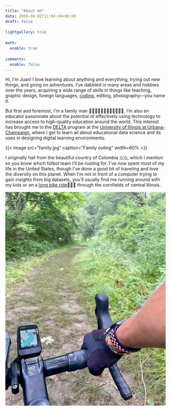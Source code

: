 ```yaml
---
title: "About me"
date: 2019-08-02T11:04:49+08:00
draft: false

lightgallery: true

math:
  enable: true

comments:
  enable: false
---
```


<!-- {{< image src="beach.jpg" caption="Sunset in Haifa" width=60% >}} -->

Hi, I’m Juan! I love learning about anything and everything, trying out new things, and going on adventures. I’ve dabbled in many areas and hobbies over the years, acquiring a wide range of skills in things like teaching, graphic design, foreign languages, [coding](https://github.com/juandpinto), editing, photography—you name it.

But first and foremost, I’m a family man 👨🏽👩🏼👦🏻👧🏻👶🏻🐱🐶. I’m also an educator passionate about the potential of effectively using technology to increase access to high-quality education around the world. This interest has brought me to the [DELTA](https://education.illinois.edu/ci/programs-degrees/delta) program at the [University of Illinois at Urbana-Champaign](https://illinois.edu), where I get to learn all about educational data science and its uses in designing digital learning environments.

{{< image src="family.jpg" caption="Family outing" width=60% >}}

I originally hail from the beautiful country of Colombia 🇨🇴, which I mention so you know which fútbol team I'll be rooting for. I've now spent most of my life in the United States, though I've done a good bit of traveling and love the diversity on this planet. When I'm not in front of a computer trying to gain insights from big datasets, you'll usually find me running around with my kids or on a [long bike ride](https://www.strava.com/athletes/2609385)🚴🏽‍♂️ through the cornfields of central Illinois.

![](bike.jpg "Love my gravel bike!")
